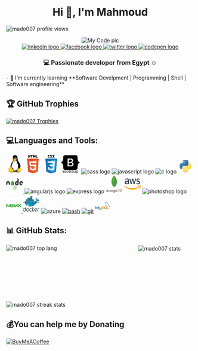 <h1 align="center">Hi 👋, I'm Mahmoud</h1> <p align="left"> <img src="https://komarev.com/ghpvc/?username=mado007&label=Profile%20views&color=0e75b6&style=flat" alt="mado007 profile views" /></p>
<div align="center">
  <img src="https://vijaymishra964.com/wp-content/uploads/2019/11/web-design.gif" height="200" width="350" alt="My Code pic" />
</div>

<div align="center">
  <a href="https://linkedin.com/in/mahmoud-elsayed" target="_blank"> <img src="https://img.shields.io/static/v1?message=LinkedIn&logo=linkedin&label=&color=0077B5&logoColor=white&labelColor=&style=for-the-badge" height="28" alt="linkedin logo"  />
  </a>
    <a href="https://www.facebook.com/Mahmoud.Eid3000/" target="_blank"><img src="https://img.shields.io/static/v1?message=Facebook&logo=facebook&label=&color=1877F2&logoColor=white&labelColor=&style=for-the-badge" height="28" alt="facebook logo"  />
  </a>
    <a href="https://twitter.com/Mahmoud_Eid00" target="_blank"> <img src="https://img.shields.io/static/v1?message=Twitter&logo=twitter&label=&color=1DA1F2&logoColor=white&labelColor=&style=for-the-badge" height="28" alt="twitter logo"  />
  </a>
  <a href="https://codepen.io/mado47" target="_blank"> <img src="https://img.shields.io/static/v1?message=Codepen&logo=codepen&label=&color=000000&logoColor=white&labelColor=&style=for-the-badge" height="28" alt="codepen logo"  />
  </a>
</div>
<h3 align="center">💻 Passionate developer from Egypt ☺ </h3>
- 🌱 I’m currently learning **Software Develpment | Programming | Shell | Software engineering**


## 🏆 GitHub Trophies
<p align="left"> <a href="https://github.com/ryo-ma/github-profile-trophy"><img src="https://github-profile-trophy.vercel.app/?username=mado007&theme=gruvbox&no-frame=true&no-bg=false&margin-w=4" alt="mado007 Trophies" /></a> </p>


## 💻Languages and Tools:
<div align="left">
  <img src="https://raw.githubusercontent.com/devicons/devicon/master/icons/linux/linux-original.svg" alt="linux" width="45" height="50"/>
  <img src="https://raw.githubusercontent.com/devicons/devicon/master/icons/html5/html5-original-wordmark.svg" height="50" width="45" alt="html5 logo"  />
  <a href="https://www.w3schools.com/css/" target="_blank" rel="noreferrer"> <img src="https://raw.githubusercontent.com/devicons/devicon/master/icons/css3/css3-original-wordmark.svg" alt="css3" width="45" height="50"/></a>
  <a href="https://getbootstrap.com" target="_blank" rel="noreferrer"> <img src="https://raw.githubusercontent.com/devicons/devicon/master/icons/bootstrap/bootstrap-plain-wordmark.svg" alt="bootstrap" width="50" height="50"/></a>
  <img src="https://cdn.jsdelivr.net/gh/devicons/devicon/icons/sass/sass-original.svg" height="50" width="45" alt="sass logo"  />
  <img src="https://cdn.jsdelivr.net/gh/devicons/devicon/icons/javascript/javascript-original.svg" height="50" width="45" alt="javascript logo"  />
  <img src="https://cdn.jsdelivr.net/gh/devicons/devicon/icons/c/c-original.svg" height="50" width="45" alt="c logo"  />
 <a href="https://www.python.org" target="_blank" rel="noreferrer"> <img src="https://raw.githubusercontent.com/devicons/devicon/master/icons/python/python-original.svg" alt="python" width="40" height="40"/> </a>
  <a href="https://nodejs.org" target="_blank" rel="noreferrer"> <img src="https://raw.githubusercontent.com/devicons/devicon/master/icons/nodejs/nodejs-original-wordmark.svg" alt="nodejs" width="45" height="50"/> </a>
  <img src="https://cdn.jsdelivr.net/gh/devicons/devicon/icons/angularjs/angularjs-original.svg" height="50" width="45" alt="angularjs logo"  />
  <img src="https://www.vectorlogo.zone/logos/expressjs/expressjs-ar21.svg" height="60" width="65" alt="express logo"  />
  
  <img src="https://raw.githubusercontent.com/devicons/devicon/master/icons/mongodb/mongodb-original-wordmark.svg" height="50" width="45" alt="mongodb logo"  />
  <img src="https://raw.githubusercontent.com/devicons/devicon/master/icons/amazonwebservices/amazonwebservices-original-wordmark.svg" height="50" width="45" alt="amazonwebservices logo"  />
  <img src="https://cdn.jsdelivr.net/gh/devicons/devicon/icons/photoshop/photoshop-plain.svg" height="50" width="45" alt="photoshop logo"  />
    <a href="https://www.nginx.com" target="_blank" rel="noreferrer"> <img src="https://raw.githubusercontent.com/devicons/devicon/master/icons/nginx/nginx-original.svg" alt="nginx" width="40" height="40"/> </a>
  <img src="https://raw.githubusercontent.com/devicons/devicon/master/icons/docker/docker-original-wordmark.svg" height="50" width="45" alt="docker logo"  />
  <img src="https://www.vectorlogo.zone/logos/microsoft_azure/microsoft_azure-icon.svg" alt="azure" width="45" height="50" />
  <a href="https://www.gnu.org/software/bash/" target="_blank" rel="noreferrer"> <img src="https://www.vectorlogo.zone/logos/gnu_bash/gnu_bash-icon.svg" alt="bash" width="45" height="50"/></a>
  <a href="https://git-scm.com/" target="_blank" rel="noreferrer"> <img src="https://www.vectorlogo.zone/logos/git-scm/git-scm-icon.svg" alt="git" width="45" height="50"/></a>
    <a href="https://www.mysql.com/" target="_blank" rel="noreferrer"> <img src="https://raw.githubusercontent.com/devicons/devicon/master/icons/mysql/mysql-original-wordmark.svg" alt="mysql" width="40" height="40"/> </a>
</div>



## 📊 GitHub Stats:

<p><img align="left" src="https://github-readme-stats.vercel.app/api/top-langs?username=mado007&show_icons=true&layout=compact&theme=merko&hide_border=true&count_private=false&include_all_commits=false" alt="mado007 top lang" width="350" height="150"/></p>

<p>&nbsp;<img align="center" src="https://github-readme-stats.vercel.app/api?username=mado007&show_icons=true&locale=en&theme=merko&hide_border=true&include_all_commits=false&count_private=false" width="350" height="150" alt="mado007 stats" /></p>

<p>&nbsp;<img align="center" src="https://github-readme-streak-stats.herokuapp.com/?user=mado007&show_icons=true&date_format=j%20M%5B%20Y%5D&theme=merko&hide_border=true" alt="mado007 streak stats"/></p>

## 💰You can help me by Donating
  [![BuyMeACoffee](https://img.shields.io/badge/Buy%20Me%20a%20Coffee-ffdd00?style=for-the-badge&logo=buy-me-a-coffee&logoColor=black)](https://buymeacoffee.com/Mahmoud.Madoo)
